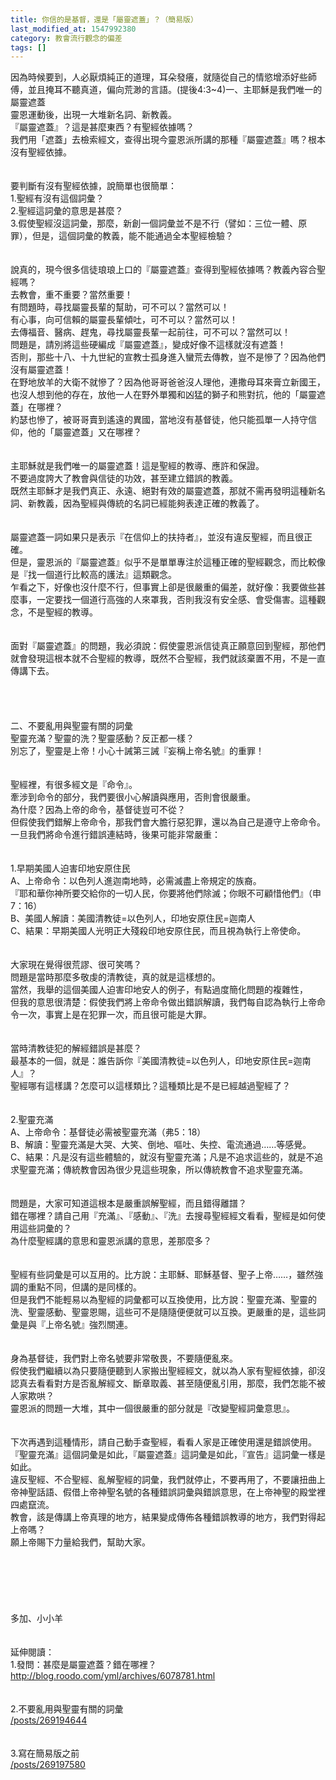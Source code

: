 ```yaml
---
title: 你信的是基督，還是「屬靈遮蓋」？（簡易版）
last_modified_at: 1547992380
category: 教會流行觀念的偏差
tags: []
---
```


因為時候要到，人必厭煩純正的道理，耳朵發癢，就隨從自己的情慾增添好些師傅，並且掩耳不聽真道，偏向荒渺的言語。(提後4:3~4)<!--more-->一、主耶穌是我們唯一的屬靈遮蓋<br>靈恩運動後，出現一大堆新名詞、新教義。<br>『屬靈遮蓋』？這是甚麼東西？有聖經依據嗎？<br>我們用「遮蓋」去檢索經文，查得出現今靈恩派所講的那種『屬靈遮蓋』嗎？根本沒有聖經依據。<br><br><br>要判斷有沒有聖經依據，說簡單也很簡單：<br>1.聖經有沒有這個詞彙？<br>2.聖經這詞彙的意思是甚麼？<br>3.假使聖經沒這詞彙，那麼，新創一個詞彙並不是不行（譬如：三位一體、原罪），但是，這個詞彙的教義，能不能通過全本聖經檢驗？<br><br><br>說真的，現今很多信徒琅琅上口的『屬靈遮蓋』查得到聖經依據嗎？教義內容合聖經嗎？<br>去教會，重不重要？當然重要！<br>有問題時，尋找屬靈長輩的幫助，可不可以？當然可以！<br>有心事，向可信賴的屬靈長輩傾吐，可不可以？當然可以！<br>去傳福音、醫病、趕鬼，尋找屬靈長輩一起前往，可不可以？當然可以！<br>問題是，請別將這些硬編成『屬靈遮蓋』，變成好像不這樣就沒有遮蓋！<br>否則，那些十八、十九世紀的宣教士孤身進入蠻荒去傳教，豈不是慘了？因為他們沒有屬靈遮蓋！<br>在野地放羊的大衛不就慘了？因為他哥哥爸爸沒人理他，連撒母耳來膏立新國王，也沒人想到他的存在，放他一人在野外單獨和凶猛的獅子和熊對抗，他的「屬靈遮蓋」在哪裡？<br>約瑟也慘了，被哥哥賣到遙遠的異國，當地沒有基督徒，他只能孤單一人持守信仰，他的「屬靈遮蓋」又在哪裡？<br><br><br>主耶穌就是我們唯一的屬靈遮蓋！這是聖經的教導、應許和保證。<br>不要過度誇大了教會與信徒的功效，甚至建立錯誤的教義。<br>既然主耶穌才是我們真正、永遠、絕對有效的屬靈遮蓋，那就不需再發明這種新名詞、新教義，因為聖經與傳統的名詞已經能夠表達正確的教義了。<br><br><br>屬靈遮蓋一詞如果只是表示『在信仰上的扶持者』，並沒有違反聖經，而且很正確。<br>但是，靈恩派的『屬靈遮蓋』似乎不是單單專注於這種正確的聖經觀念，而比較像是『找一個道行比較高的護法』這類觀念。<br>乍看之下，好像也沒什麼不行，但事實上卻是很嚴重的偏差，就好像：我要做些甚麼事，一定要找一個道行高強的人來罩我，否則我沒有安全感、會受傷害。這種觀念，不是聖經的教導。<br><br><br>面對『屬靈遮蓋』的問題，我必須說：假使靈恩派信徒真正願意回到聖經，那他們就會發現這根本就不合聖經的教導，既然不合聖經，我們就該棄置不用，不是一直傳講下去。<br><br><br><br><br>二、不要亂用與聖靈有關的詞彙<br>聖靈充滿？聖靈的洗？聖靈感動？反正都一樣？<br>別忘了，聖靈是上帝！小心十誡第三誡『妄稱上帝名號』的重罪！<br><br><br>聖經裡，有很多經文是『命令』。<br>牽涉到命令的部分，我們要很小心解讀與應用，否則會很嚴重。<br>為什麼？因為上帝的命令，基督徒豈可不從？<br>但假使我們錯解上帝命令，那我們會大膽行惡犯罪，還以為自己是遵守上帝命令。<br>一旦我們將命令進行錯誤連結時，後果可能非常嚴重：<br><br><br>1.早期美國人迫害印地安原住民<br>A、上帝命令：以色列人進迦南地時，必需滅盡上帝規定的族裔。<br>『耶和華你神所要交給你的一切人民，你要將他們除滅；你眼不可顧惜他們』（申7：16）<br>B、美國人解讀：美國清教徒=以色列人，印地安原住民=迦南人<br>C、結果：早期美國人光明正大殘殺印地安原住民，而且視為執行上帝使命。<br><br><br>大家現在覺得很荒謬、很可笑嗎？<br>問題是當時那麼多敬虔的清教徒，真的就是這樣想的。<br>當然，我舉的這個美國人迫害印地安人的例子，有點過度簡化問題的複雜性，<br>但我的意思很清楚：假使我們將上帝命令做出錯誤解讀，我們每自認為執行上帝命令一次，事實上是在犯罪一次，而且很可能是大罪。<br><br><br>當時清教徒犯的解經錯誤是甚麼？<br>最基本的一個，就是：誰告訴你『美國清教徒=以色列人，印地安原住民=迦南人』？<br>聖經哪有這樣講？怎麼可以這樣類比？這種類比是不是已經越過聖經了？<br><br><br>2.聖靈充滿<br>A、上帝命令：基督徒必需被聖靈充滿（弗5：18）<br>B、解讀：聖靈充滿是大哭、大笑、倒地、嘔吐、失控、電流通過……等感覺。<br>C、結果：凡是沒有這些體驗的，就沒有聖靈充滿；凡是不追求這些的，就是不追求聖靈充滿；傳統教會因為很少見這些現象，所以傳統教會不追求聖靈充滿。<br><br><br>問題是，大家可知道這根本是嚴重誤解聖經，而且錯得離譜？<br>錯在哪裡？請自己用『充滿』、『感動』、『洗』去搜尋聖經經文看看，聖經是如何使用這些詞彙的？<br>為什麼聖經講的意思和靈恩派講的意思，差那麼多？<br><br><br>聖經有些詞彙是可以互用的。比方說：主耶穌、耶穌基督、聖子上帝……，雖然強調的重點不同，但講的是同樣的。<br>但是我們不能輕易以為聖經的詞彙都可以互換使用，比方說：聖靈充滿、聖靈的洗、聖靈感動、聖靈恩賜，這些可不是隨隨便便就可以互換。更嚴重的是，這些詞彙是與『上帝名號』強烈關連。<br><br><br>身為基督徒，我們對上帝名號要非常敬畏，不要隨便亂來。<br>假使我們繼續以為只要隨便聽到人家搬出聖經經文，就以為人家有聖經依據，卻沒認真去看看對方是否亂解經文、斷章取義、甚至隨便亂引用，那麼，我們怎能不被人家欺哄？<br>靈恩派的問題一大堆，其中一個很嚴重的部分就是『改變聖經詞彙意思』。<br><br><br>下次再遇到這種情形，請自己動手查聖經，看看人家是正確使用還是錯誤使用。<br>『聖靈充滿』這個詞彙是如此，『屬靈遮蓋』這詞彙是如此，『宣告』這詞彙一樣是如此。<br>違反聖經、不合聖經、亂解聖經的詞彙，我們就停止，不要再用了，不要讓扭曲上帝神聖話語、假借上帝神聖名號的各種錯誤詞彙與錯誤意思，在上帝神聖的殿堂裡四處竄流。<br>教會，該是傳講上帝真理的地方，結果變成傳佈各種錯誤教導的地方，我們對得起上帝嗎？<br>願上帝賜下力量給我們，幫助大家。<br><br><br><br><br><br><br>多加、小小羊<br><br><br>延伸閱讀：<br>1.發問：甚麼是屬靈遮蓋？錯在哪裡？<br><a href="http://blog.roodo.com/yml/archives/6078781.html" target="_blank"> http://blog.roodo.com/yml/archives/6078781.html</a><br><br><br>2.不要亂用與聖靈有關的詞彙<br><a href="/posts/269194644" target="_blank"> /posts/269194644</a><br><br><br>3.寫在簡易版之前<br><a href="/posts/269197580" target="_blank"> /posts/269197580</a><br><br><br><br><br>
